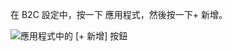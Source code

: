 在 B2C 設定中，按一下 應用程式，然後按一下+ 新增。

![應用程式中的 [+ 新增] 按鈕](./media/active-directory-b2c-portal-add-application/b2c-applications-add.png)